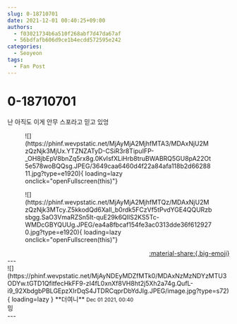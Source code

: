 ```yaml
---
slug: 0-18710701
date: 2021-12-01 00:40:25+09:00
authors:
  - f03021734b6a510f268abf7d47da67af
  - 56bdfafb606d9ce1b4ecdd572595e242
categories:
  - Seoyeon
tags:
  - Fan Post
---
```


# 0-18710701

<div class="post-container" markdown="1">
<div class="content-container md-sidebar__scrollwrap" markdown="1">

난 아직도 이게 안무 스포라고 믿고 있엉
<figure markdown="1">
![](https://phinf.wevpstatic.net/MjAyMjA2MjhfMTA3/MDAxNjU2MzQzNjk3MjUx.YTZNZATyD-CSiR3r8TipuIFP-_OH8jbEpV8bnZq5rx8g.0KvIsfXLiHrb8truBWABRQ5GU8pA22Ot5e578woBQQsg.JPEG/3649caa6460d4f22a84afa118b2d6628811.jpg?type=e1920){ loading=lazy onclick="openFullscreen(this)"}
</figure>

<figure markdown="1">
![](https://phinf.wevpstatic.net/MjAyMjA2MjhfMTQz/MDAxNjU2MzQzNjk3MTcy.Z5kkodQd6XaIl_b0rdk5FCzVf5tPvdYGE4QQURzbsbgg.SaO3VmaRZSn5It-quE29k6QlIS2KS5Tc-WMDcGBYQUUg.JPEG/ea4a8fbcaf154fe3ac0313dde36f6129270.jpg?type=e1920){ loading=lazy onclick="openFullscreen(this)"}
</figure>


</div>
</div>

<div style="text-align: right;" markdown="1">
<a href="https://weverse.io/fromis9/fanpost/0-18710701" style="text-align: right;">:material-share:{.big-emoji}</a>
</div>
---

<div class="comments-container md-sidebar__scrollwrap" markdown="1">
<div class="comment" markdown="1">
<div class='id-container' markdown="1">
![](https://phinf.wevpstatic.net/MjAyNDEyMDZfMTk0/MDAxNzMzNDYzMTU3ODYw.tGTD1QfitfecHkFF9-zI4fL0xnXf8VH8ht2j5Xh2a74g.QufL-i9_92XbdgbPBLGEpzXIrDqS4JTDRCqprDbYdJIg.JPEG/image.jpg?type=s72){ loading=lazy }
**<span class="artist">더여니</span>** <small>Dec 01 2021, 00:40</small><br>
</div>
<div class='comment-body' markdown="1">
밍
</div>
</div>
</div>
---
